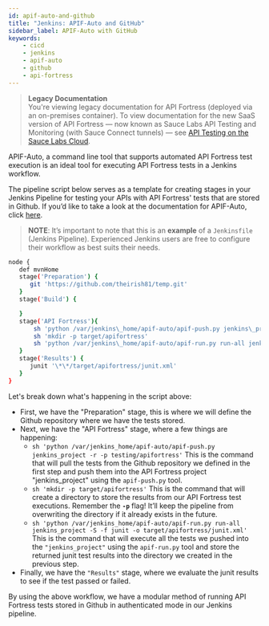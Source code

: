 ```yaml
---
id: apif-auto-and-github
title: "Jenkins: APIF-Auto and GitHub"
sidebar_label: APIF-Auto with GitHub
keywords:
    - cicd
    - jenkins
    - apif-auto
    - github
    - api-fortress
---
```


<head>
  <meta name="robots" content="noindex" />
</head>

>**Legacy Documentation**<br/>You're viewing legacy documentation for API Fortress (deployed via an on-premises container). To view documentation for the new SaaS version of API Fortress &#8212; now known as Sauce Labs API Testing and Monitoring (with Sauce Connect tunnels) &#8212; see [API Testing on the Sauce Labs Cloud](/api-testing/).

APIF-Auto, a command line tool that supports automated API Fortress test execution is an ideal tool for executing API Fortress tests in a Jenkins workflow.  

The pipeline script below serves as a template for creating stages in your Jenkins Pipeline for testing your APIs with API Fortress' tests that are stored in Github. If you’d like to take a look at the documentation for APIF-Auto, click [here](https://apifortress.com/doc/command-line-tools/).

> __NOTE__: It’s important to note that this is an **example** of a `Jenkinsfile` (Jenkins Pipeline). Experienced Jenkins users are free to configure their workflow as best suits their needs.

```bash
node {  
   def mvnHome  
   stage('Preparation') {  
      git 'https://github.com/theirish81/temp.git'  
   }  
   stage('Build') {  

   }  
   stage('API Fortress'){  
       sh 'python /var/jenkins\_home/apif-auto/apif-push.py jenkins\_project -r -p testing/apifortress'  
       sh 'mkdir -p target/apifortress'  
       sh 'python /var/jenkins\_home/apif-auto/apif-run.py run-all jenkins\_project -S -f junit -o target/apifortress/junit.xml'  
   }  
   stage('Results') {  
      junit '\*\*/target/apifortress/junit.xml'  
   }  
}
```

Let's break down what's happening in the script above:

- First, we have the "Preparation" stage, this is where we will define the Github repository where we have the tests stored.
- Next, we have the "API Fortress" stage, where a few things are happening:
    - `sh 'python /var/jenkins_home/apif-auto/apif-push.py jenkins_project -r -p testing/apifortress'` This is the command that will pull the tests from the Github repository we defined in the first step and push them into the API Fortress project "jenkins\_project" using the `apif-push.py` tool.
    - `sh 'mkdir -p target/apifortress'` This is the command that will create a directory to store the results from our API Fortress test executions. Remember the **`-p`** flag! It’ll keep the pipeline from overwriting the directory if it already exists in the future.
    - `sh 'python /var/jenkins_home/apif-auto/apif-run.py run-all jenkins_project -S -f junit -o target/apifortress/junit.xml'` This is the command that will execute all the tests we pushed into the `"jenkins_project"` using the `apif-run.py` tool and store the returned junit test results into the directory we created in the previous step.
- Finally, we have the `"Results"` stage, where we evaluate the junit results to see if the test passed or failed.

By using the above workflow, we have a modular method of running API Fortress tests stored in Github in authenticated mode in our Jenkins pipeline.
